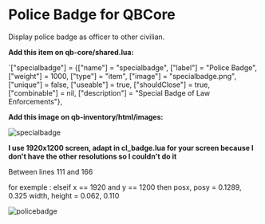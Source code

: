 # Police Badge for QBCore

Display police badge as officer to other civilian.

**Add this item on qb-core/shared.lua:**

`["specialbadge"] 				 = {["name"] = "specialbadge", 			  		["label"] = "Police Badge", 			["weight"] = 1000, 		["type"] = "item", 		["image"] = "specialbadge.png", 	["unique"] = false, 	["useable"] = true, 	["shouldClose"] = true,	   ["combinable"] = nil,   ["description"] = "Special Badge of Law Enforcements"},

**Add this image on qb-inventory/html/images:**

![specialbadge](https://user-images.githubusercontent.com/66751192/137593547-f36d52d3-34e7-4369-abea-bdb6876696c6.png)

**I use 1920x1200 screen, adapt in cl_badge.lua for your screen because I don't have the other resolutions so I couldn't do it**

Between lines 111 and 166

for exemple :
elseif x == 1920 and y == 1200 then
			posx, posy = 0.1289, 0.325
			width, height = 0.062, 0.110

![policebadge](https://user-images.githubusercontent.com/44592288/188285585-1ddfc21f-7bfe-431a-a1ce-60361fefd76a.PNG)
